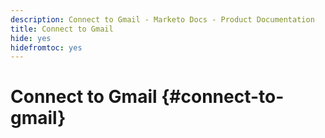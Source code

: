 ```yaml
---
description: Connect to Gmail - Marketo Docs - Product Documentation
title: Connect to Gmail
hide: yes
hidefromtoc: yes
---
```

# Connect to Gmail {#connect-to-gmail}
